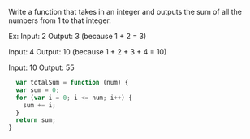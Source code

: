 Write a function that takes in an integer and outputs the sum of all the numbers from 1 to that integer.

Ex:
Input: 2
Output: 3 (because 1 + 2 = 3)

Input: 4
Output: 10  (because 1 + 2 + 3 + 4 = 10)

Input: 10
Output: 55

```js
  var totalSum = function (num) {
  var sum = 0;
  for (var i = 0; i <= num; i++) {
    sum += i;
  }
  return sum;
}
```